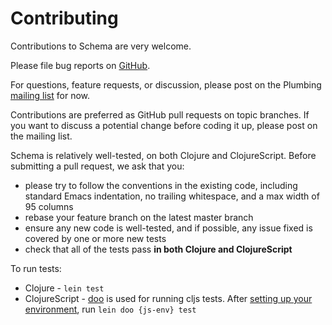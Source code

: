 # Contributing

Contributions to Schema are very welcome.

Please file bug reports on [GitHub](https://github.com/plumatic/schema-generators/issues).

For questions, feature requests, or discussion, please post on the Plumbing [mailing list](https://groups.google.com/forum/#!forum/prismatic-plumbing) for now.

Contributions are preferred as GitHub pull requests on topic branches.  If you want to discuss a potential change before coding it up, please post on the mailing list.

Schema is relatively well-tested, on both Clojure and ClojureScript.  Before submitting a pull request, we ask that you:

 * please try to follow the conventions in the existing code, including standard Emacs indentation, no trailing whitespace, and a max width of 95 columns
 * rebase your feature branch on the latest master branch
 * ensure any new code is well-tested, and if possible, any issue fixed is covered by one or more new tests
 * check that all of the tests pass **in both Clojure and ClojureScript**

To run tests:

* Clojure - `lein test`
* ClojureScript - [doo](https://github.com/bensu/doo) is used for running cljs tests. After [setting up your environment](https://github.com/bensu/doo#setting-up-environments),
run `lein doo {js-env} test`
